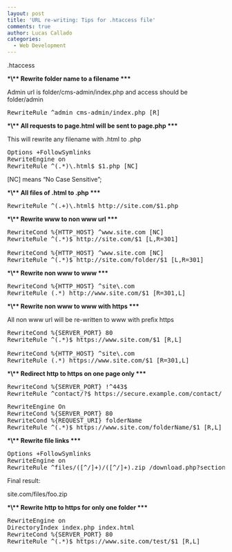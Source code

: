 ```yaml
---
layout: post
title: 'URL re-writing: Tips for .htaccess file'
comments: true
author: Lucas Callado
categories:
  - Web Development
---
```

.htaccess

**\*\\*\* Rewrite folder name to a filename \*\*\***

Admin url is folder/cms-admin/index.php and access should be folder/admin

<pre>RewriteRule ^admin cms-admin/index.php [R]
</pre>

**\*\\*\* All requests to page.html will be sent to page.php \*\*\***

This will rewrite any filename with .html to .php

<pre>Options +FollowSymlinks
RewriteEngine on
RewriteRule ^(.*)\.html$ $1.php [NC]
</pre>

[NC] means &#8220;No Case Sensitive&#8221;;

**\*\\*\* All files of .html to .php \*\*\***

<pre>RewriteRule ^(.+)\.html$ http://site.com/$1.php
</pre>

**\*\\*\* Rewrite www to non www url \*\*\***

<pre>RewriteCond %{HTTP_HOST} ^www.site.com [NC]
RewriteRule ^(.*)$ http://site.com/$1 [L,R=301]

RewriteCond %{HTTP_HOST} ^www.site.com [NC]
RewriteRule ^(.*)$ http://site.com/folder/$1 [L,R=301]
</pre>

**\*\\*\* Rewrite non www to www \*\*\***

<pre>RewriteCond %{HTTP_HOST} ^site\.com
RewriteRule (.*) http://www.site.com/$1 [R=301,L]
</pre>

**\*\\*\* Rewrite non www to www with https \*\*\***

All non www url will be re-written to www with prefix https

<pre>RewriteCond %{SERVER_PORT} 80
RewriteRule ^(.*)$ https://www.site.com/$1 [R,L]

RewriteCond %{HTTP_HOST} ^site\.com
RewriteRule (.*) https://www.site.com/$1 [R=301,L]
</pre>

**\*\\*\* Redirect http to https on one page only \*\*\***

<pre>RewriteCond %{SERVER_PORT} !^443$
RewriteRule ^contact/?$ https://secure.example.com/contact/ [R=301,L]
</pre>

<pre>RewriteEngine On
RewriteCond %{SERVER_PORT} 80
RewriteCond %{REQUEST_URI} folderName
RewriteRule ^(.*)$ https://www.site.com/folderName/$1 [R,L]
</pre>

**\*\\*\* Rewrite file links \*\*\***

<pre>Options +FollowSymlinks
RewriteEngine on
RewriteRule ^files/([^/]+)/([^/]+).zip /download.php?section=$1&file=$2 [NC]
</pre>

Final result:

site.com/files/foo.zip

**\*\\*\* Rewrite http to https for only one folder \*\*\***

<pre>RewriteEngine on
DirectoryIndex index.php index.html
RewriteCond %{SERVER_PORT} 80
RewriteRule ^(.*)$ https://www.site.com/test/$1 [R,L]
</pre>
